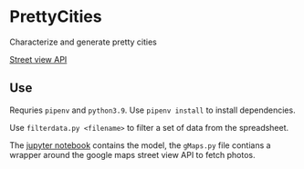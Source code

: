 # PrettyCities
Characterize and generate pretty cities

[Street view API](https://developers.google.com/maps/documentation/streetview/overview)

## Use
Requries `pipenv` and `python3.9`. Use `pipenv install` to install dependencies.

Use `filterdata.py <filename>` to filter a set of data from the spreadsheet.

The [jupyter notebook](/PrettyCities.ipynb) contains the model, the `gMaps.py` file contians a wrapper around the google maps street view API to fetch photos. 
